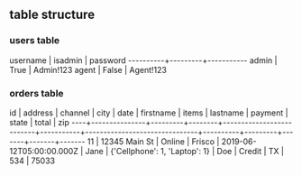 
## table structure

### users table

 username | isadmin | password
----------+---------+-----------
    admin |    True | Admin!123
    agent |   False | Agent!123

### orders table
 
 id | address       | channel | city   | date                     | firstname | items                         | lastname | payment | state | total | zip
----+---------------+---------+--------+--------------------------+-----------+-------------------------------+----------+---------+-------+-------+-------
 11 | 12345 Main St |  Online | Frisco | 2019-06-12T05:00:00.000Z |      Jane | {'Cellphone': 1, 'Laptop': 1} |      Doe |  Credit |    TX |   534 | 75033
